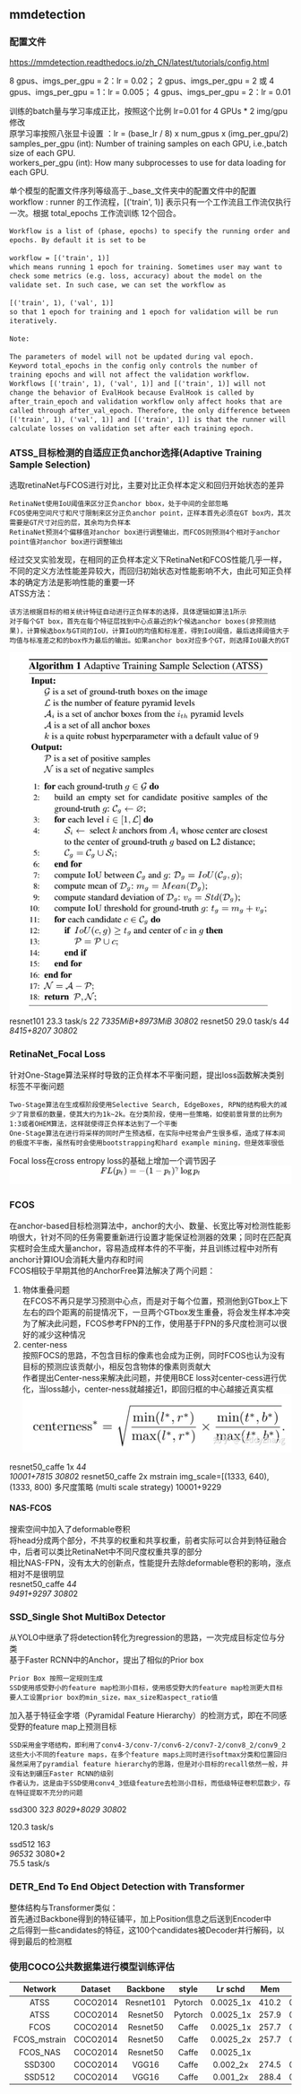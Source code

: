 ## mmdetection
### 配置文件
https://mmdetection.readthedocs.io/zh_CN/latest/tutorials/config.html  

8 gpus、imgs_per_gpu = 2：lr = 0.02；
2 gpus、imgs_per_gpu = 2 或 4 gpus、imgs_per_gpu = 1：lr = 0.005；
4 gpus、imgs_per_gpu = 2：lr = 0.01  

训练的batch量与学习率成正比，按照这个比例 lr=0.01 for 4 GPUs * 2 img/gpu 修改  
原学习率按照八张显卡设置 ：lr = (base_lr / 8) x num_gpus x (img_per_gpu/2) 
samples_per_gpu (int): Number of training samples on each GPU, i.e.,batch size of each GPU.  
workers_per_gpu (int): How many subprocesses to use for data loading for each GPU.  

单个模型的配置文件序列等级高于._base_文件夹中的配置文件中的配置  
workflow : runner 的工作流程，[('train', 1)] 表示只有一个工作流且工作流仅执行一次。根据 total_epochs 工作流训练 12个回合。
```
Workflow is a list of (phase, epochs) to specify the running order and epochs. By default it is set to be

workflow = [('train', 1)]
which means running 1 epoch for training. Sometimes user may want to check some metrics (e.g. loss, accuracy) about the model on the validate set. In such case, we can set the workflow as

[('train', 1), ('val', 1)]
so that 1 epoch for training and 1 epoch for validation will be run iteratively.

Note:

The parameters of model will not be updated during val epoch.
Keyword total_epochs in the config only controls the number of training epochs and will not affect the validation workflow.
Workflows [('train', 1), ('val', 1)] and [('train', 1)] will not change the behavior of EvalHook because EvalHook is called by after_train_epoch and validation workflow only affect hooks that are called through after_val_epoch. Therefore, the only difference between [('train', 1), ('val', 1)] and [('train', 1)] is that the runner will calculate losses on validation set after each training epoch.
```
### ATSS_目标检测的自适应正负anchor选择(Adaptive Training Sample Selection)   
选取retinaNet与FCOS进行对比，主要对比正负样本定义和回归开始状态的差异  

	RetinaNet使用IoU阈值来区分正负anchor bbox，处于中间的全部忽略
	FCOS使用空间尺寸和尺寸限制来区分正负anchor point，正样本首先必须在GT box内，其次需要是GT尺寸对应的层，其余均为负样本  
	RetinaNet预测4个偏移值对anchor box进行调整输出，而FCOS则预测4个相对于anchor point值对anchor box进行调整输出    

经过交叉实验发现，在相同的正负样本定义下RetinaNet和FCOS性能几乎一样，不同的定义方法性能差异较大，而回归初始状态对性能影响不大，由此可知正负样本的确定方法是影响性能的重要一环  
ATSS方法：

	该方法根据目标的相关统计特征自动进行正负样本的选择，具体逻辑如算法1所示
	对于每个GT box，首先在每个特征层找到中心点最近的k个候选anchor boxes(非预测结果)，计算候选box与GT间的IoU，计算IoU的均值和标准差，得到IoU阈值，最后选择阈值大于均值与标准差之和的box作为最后的输出。如果anchor box对应多个GT，则选择IoU最大的GT  

![](https://raw.githubusercontent.com/Tianering/Markdown/master/images/Atss.jpg)  
resnet101 23.3 task/s 
2*2
7335MiB+8973MiB 3080*2
resnet50   29.0 task/s
4*4 
8415+8207 3080*2
### RetinaNet_Focal Loss  
针对One-Stage算法采样时导致的正负样本不平衡问题，提出loss函数解决类别标签不平衡问题  

	Two-Stage算法在生成框阶段使用Selective Search, EdgeBoxes, RPN的结构极大的减少了背景框的数量，使其大约为1k~2k。在分类阶段，使用一些策略，如使前景背景的比例为1:3或者OHEM算法，这样就使得正负样本达到了一个平衡  
	One-Stage算法在进行将采样的同时产生预选框，在实际中经常会产生很多框，造成了样本间的极度不平衡，虽然有时会使用bootstrapping和hard example mining，但是效率很低  

Focal loss在cross entropy loss的基础上增加一个调节因子![](https://raw.githubusercontent.com/Tianering/Markdown/master/images/Focalloss.svg)  

### FCOS  
在anchor-based目标检测算法中，anchor的大小、数量、长宽比等对检测性能影响很大，针对不同的任务需要重新进行设置才能保证检测器的效果；同时在匹配真实框时会生成大量anchor，容易造成样本件的不平衡，并且训练过程中对所有anchor计算IOU会消耗大量内存和时间  
FCOS相较于早期其他的AnchorFree算法解决了两个问题：  
1. 物体重叠问题  
	在FCOS不再只是学习预测中心点，而是对于每个位置，预测他到GTbox上下左右的四个距离的前提情况下，一旦两个GTbox发生重叠，将会发生样本冲突  
	为了解决此问题，FCOS参考FPN的工作，使用基于FPN的多尺度检测可以很好的减少这种情况  
2. center-ness  
	按照FOCS的思路，不包含目标的像素也会成为正例，同时FCOS也认为没有目标的预测应该贡献小，相反包含物体的像素则贡献大  
	作者提出Center-ness来解决此问题，并使用BCE loss对center-cess进行优化，当loss越小，center-ness就越接近1，即回归框的中心越接近真实框   
	![](https://raw.githubusercontent.com/Tianering/Markdown/master/images/Centerness.jpg)  

resnet50_caffe 1x	4*4  
10001+7815 3080*2
resnet50_caffe 2x mstrain img_scale=[(1333, 640), (1333, 800) 多尺度策略 (multi scale strategy)
10001+9229  

#### NAS-FCOS  
搜索空间中加入了deformable卷积  
将head分成两个部分，不共享的权重和共享权重，前者实际可以合并到特征融合中，后者可以类比RetinaNet中不同尺度权重共享的部分  
相比NAS-FPN，没有太大的创新点，性能提升去除deformable卷积的影响，涨点相对不是很明显  
resnet50_caffe 4*4  
9491+9297 3080*2  
### SSD_Single Shot MultiBox Detector  
从YOLO中继承了将detection转化为regression的思路，一次完成目标定位与分类  
基于Faster RCNN中的Anchor，提出了相似的Prior box  

	Prior Box 按照一定规则生成
	SSD使用感受野小的feature map检测小目标，使用感受野大的feature map检测更大目标
	要人工设置prior box的min_size，max_size和aspect_ratio值

加入基于特征金字塔（Pyramidal Feature Hierarchy）的检测方式，即在不同感受野的feature map上预测目标  

	SSD采用金字塔结构，即利用了conv4-3/conv-7/conv6-2/conv7-2/conv8_2/conv9_2这些大小不同的feature maps，在多个feature maps上同时进行softmax分类和位置回归
	虽然采用了pyramdial feature hierarchy的思路，但是对小目标的recall依然一般，并没有达到碾压Faster RCNN的级别
	作者认为，这是由于SSD使用conv4_3低级feature去检测小目标，而低级特征卷积层数少，存在特征提取不充分的问题

ssd300	32*3
8029+8029 3080*2   

120.3 task/s 

ssd512 16*3  
9653*2	3080*2  
75.5 task/s  

### DETR_End To End Object Detection with Transformer  
整体结构与Transformer类似：  
首先通过Backbone得到的特征铺平，加上Position信息之后送到Encoder中  
之后得到一些candidates的特征，这100个candidates被Decoder并行解码，以得到最后的检测框  

### 使用COCO公共数据集进行模型训练评估  

|   Network    | Dataset  | Backbone  |  style  |  Lr schd  |  Mem  |  mAP  | AP50  |  APs  |  APm  | APl   |
| :----------: | :------: | :-------: | :-----: | :-------: | :---: | :---: | :---: | :---: | :---: | ----- |
|     ATSS     | COCO2014 | Resnet101 | Pytorch | 0.0025_1x | 410.2 | 0.395 | 0.577 | 0.217 | 0.423 | 0.491 |
|     ATSS     | COCO2014 | Resnet50  | Pytorch | 0.0025_1x | 257.9 | 0.361 | 0.546 | 0.199 | 0.386 | 0.447 |
|     FCOS     | COCO2014 | Resnet50  |  Caffe  | 0.0025_1x | 257.7 | 0.331 | 0.529 | 0.173 | 0.357 | 0.415 |
| FCOS_mstrain | COCO2014 | Resnet50  |  Caffe  | 0.0025_2x | 257.7 | 0.356 | 0.554 | 0.196 | 0.381 | 0.443 |
|   FCOS_NAS   | COCO2014 | Resnet50  |  Caffe  | 0.0025_1x |       |           |       |       |       |       |
|    SSD300    | COCO2014 |   VGG16   |  Caffe  | 0.002_2x  | 274.5 |     0.242 | 0.427 | 0.065 | 0.254 | 0.384 |
|    SSD512    | COCO2014 |   VGG16   |  Caffe  | 0.001_2x  | 288.4 |     0.276 | 0.478 | 0.109 | 0.307 | 0.406 |

